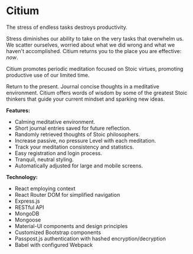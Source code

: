 # Citium

The stress of endless tasks destroys productivity.

Stress diminishes our ability to take on the very tasks that overwhelm us. We scatter ourselves, worried about what we did wrong and what we haven't accomplished. Citium returns you to the place you are effective: *now*.

Citium promotes periodic meditation focused on Stoic virtues, promoting productive use of our limited time.

Return to the present. Journal concise thoughts in a meditative environment. Citium offers words of wisdom by some of the greatest Stoic thinkers that guide your current mindset and sparking new ideas.

**Features:**

- Calming meditative environment.
- Short journal entries saved for future reflection.
- Randomly retrieved thoughts of Stoic philosophers.
- Increase passive, no pressure Level with each meditation.
- Track your meditation consistency and statistics.
- Easy registration and login process.
- Tranquil, neutral styling.
- Automatically adjusted for large and mobile screens.

**Technology:**

- React employing context
- React Router DOM for simplified navigation
- Express.js
- RESTful API
- MongoDB
- Mongoose
- Material-UI components and design principles
- Customized Bootstrap components
- Passpost.js authentication with hashed encryption/decryption
- Babel with configured Webpack
